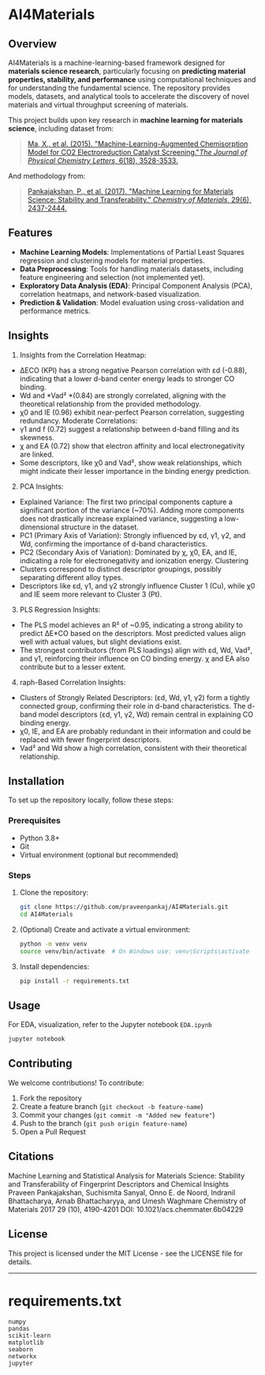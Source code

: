 # AI4Materials

## Overview

AI4Materials is a machine-learning-based framework designed for **materials science research**, particularly focusing on **predicting material properties, stability, and performance** using computational techniques and for understanding the fundamental science. The repository provides models, datasets, and analytical tools to accelerate the discovery of novel materials and virtual throughput screening of materials.

This project builds upon key research in **machine learning for materials science**, including dataset from:


> [Ma, X., et al. (2015). "Machine-Learning-Augmented Chemisorption Model for CO2 Electroreduction Catalyst Screening."](https://pubs.acs.org/doi/10.1021/acs.jpclett.5b01660)[*The Journal of Physical Chemistry Letters*](https://pubs.acs.org/doi/10.1021/acs.jpclett.5b01660)[, 6(18), 3528-3533.](https://pubs.acs.org/doi/10.1021/acs.jpclett.5b01660)

And methodology from:
> [Pankajakshan, P., et al. (2017). "Machine Learning for Materials Science: Stability and Transferability." ](https://pubs.acs.org/doi/full/10.1021/acs.chemmater.6b04229)[*Chemistry of Materials*](https://pubs.acs.org/doi/full/10.1021/acs.chemmater.6b04229)[, 29(6), 2437-2444.](https://pubs.acs.org/doi/full/10.1021/acs.chemmater.6b04229)


## Features

- **Machine Learning Models**: Implementations of Partial Least Squares regression and clustering models for material properties.
- **Data Preprocessing**: Tools for handling materials datasets, including feature engineering and selection (not implemented yet).
- **Exploratory Data Analysis (EDA)**: Principal Component Analysis (PCA), correlation heatmaps, and network-based visualization.
- **Prediction & Validation**: Model evaluation using cross-validation and performance metrics.

## Insights 
1. Insights from the Correlation Heatmap:
* ΔECO (KPI) has a strong negative Pearson correlation with εd (-0.88), indicating that a lower d-band center energy leads to stronger CO binding.
* Wd and *Vad² *(0.84) are strongly correlated, aligning with the theoretical relationship from the provided methodology.
* χ0 and IE (0.96) exhibit near-perfect Pearson correlation, suggesting redundancy. Moderate Correlations:
* γ1 and f (0.72) suggest a relationship between d-band filling and its skewness.
* χ and EA (0.72) show that electron affinity and local electronegativity are linked.
* Some descriptors, like χ0 and Vad², show weak relationships, which might indicate their lesser importance in the binding energy prediction.

2. PCA Insights:
* Explained Variance: The first two principal components capture a significant portion of the variance (~70%). Adding more components does not drastically increase explained variance, suggesting a low-dimensional structure in the dataset.
* PC1 (Primary Axis of Variation): Strongly influenced by εd, γ1, γ2, and Wd, confirming the importance of d-band characteristics.
* PC2 (Secondary Axis of Variation): Dominated by χ, χ0, EA, and IE, indicating a role for electronegativity and ionization energy.
Clustering
* Clusters correspond to distinct descriptor groupings, possibly separating different alloy types.
* Descriptors like εd, γ1, and γ2 strongly influence Cluster 1 (Cu), while χ0 and IE seem more relevant to Cluster 3 (Pt).

3. PLS Regression Insights:
* The PLS model achieves an R² of ~0.95, indicating a strong ability to predict ΔE*CO based on the descriptors. Most predicted values align well with actual values, but slight deviations exist.
* The strongest contributors (from PLS loadings) align with εd, Wd, Vad², and γ1, reinforcing their influence on CO binding energy. χ and EA also contribute but to a lesser extent.

4.   raph-Based Correlation Insights:
* Clusters of Strongly Related Descriptors: (εd, Wd, γ1, γ2) form a tightly connected group, confirming their role in d-band characteristics. The d-band model descriptors (εd, γ1, γ2, Wd) remain central in explaining CO binding energy.
* χ0, IE, and EA are probably redundant in their information and could be replaced with fewer fingerprint descriptors.
* Vad² and Wd show a high correlation, consistent with their theoretical relationship.

## Installation

To set up the repository locally, follow these steps:

### Prerequisites

- Python 3.8+
- Git
- Virtual environment (optional but recommended)

### Steps

1. Clone the repository:
   ```bash
   git clone https://github.com/praveenpankaj/AI4Materials.git
   cd AI4Materials
   ```
2. (Optional) Create and activate a virtual environment:
   ```bash
   python -m venv venv
   source venv/bin/activate  # On Windows use: venv\Scripts\activate
   ```
3. Install dependencies:
   ```bash
   pip install -r requirements.txt
   ```

## Usage

For EDA, visualization, refer to the Jupyter notebook `EDA.ipynb` 

```bash
jupyter notebook
```

## Contributing

We welcome contributions! To contribute:

1. Fork the repository
2. Create a feature branch (`git checkout -b feature-name`)
3. Commit your changes (`git commit -m "Added new feature"`)
4. Push to the branch (`git push origin feature-name`)
5. Open a Pull Request

## Citations
Machine Learning and Statistical Analysis for Materials Science: Stability and Transferability of Fingerprint Descriptors and Chemical Insights
Praveen Pankajakshan, Suchismita Sanyal, Onno E. de Noord, Indranil Bhattacharya, Arnab Bhattacharyya, and Umesh Waghmare
Chemistry of Materials 2017 29 (10), 4190-4201
DOI: 10.1021/acs.chemmater.6b04229

## License

This project is licensed under the MIT License - see the LICENSE file for details.

---

# requirements.txt

```
numpy
pandas
scikit-learn
matplotlib
seaborn
networkx
jupyter
```





